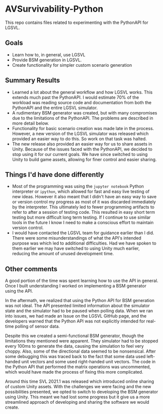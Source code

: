# AVSurvivability-Python

This repo contains files related to experimenting with the PythonAPI for LGSVL.

## Goals
- Learn how to, in general, use LGSVL
- Provide BSM generation in LGSVL.
- Create functionality for simpler custom scenario generation

## Summary Results
- Learned a lot about the general workflow and how LGSVL works. This extends much past the PythonAPI. I would estimate 70% of the workload was reading source code and documentation from both the PythonAPI and the entire LGSVL simulator.
- A rudimentary BSM generator was created, but with many compromises due to the limitations of the PythonAPI. The problems are described in more detail below.
- Functionality for basic scenario creation was made late in the process. However, a new version of the LGSVL simulator was released which provided an easier way to do this. So work on that task was halted.
- The new release also provided an easier way for us to share assets in Unity. Because of the issues faced with the PythonAPI, we decided to stop using it for our current goals. We have since switched to using Unity to build game assets, allowing for finer control and easier sharing.

## Things I'd have done differently
- Most of the programming was using the `jupyter notebook` Python interpreter or `ipython`, which allowed for fast and easy live testing of new ideas. However it also meant that I didn't have an easy way to save or version control my progress as most of it was discarded immediately by the interpreter. This ultimately led to fewer programming artifacts to refer to after a session of testing code. This resulted in easy short term testing but more difficult long term testing. If I continue to use similar tools in the future I know I need to make a conscious effort to maintain version control.
- I would have contacted the LGSVL team for guidance earlier than I did. There were some misunderstandings of what the API's intended purpose was which led to additional difficulties. Had we have spoken to them earlier we may have switched to using Unity much earlier, reducing the amount of unused development time.

## Other comments

A good portion of the time was spent learning how to use the API in general. Once I built understanding I worked on implementing a BSM generator using the API.

In the aftermath, we realized that using the Python API for BSM generation was not ideal. The API presented limited information about the simulator state and the simulator had to be paused when polling data. When we ran into issues, we had made an Issue on the LGSVL GitHub page, and the developers warned that the Python API was not explicitly intended for real-time polling of sensor data.

Despite this we created a semi-functional BSM generator, though the limitations they mentioned were apparent. They simulator had to be stopped every 100ms to generate the data, causing the simulation to feel very choppy. Also, some of the directional data seemed to be nonsensical. After some debugging this was traced back to the fact that some data used left-handed unit vectors and some used right-handed unit vectors. The code in the Python API that performed the matrix operations was uncommented, which would have made the process of fixing this more complicated. 

Around this time SVL 2021.1 was released which introduced online sharing of custom Unity assets. With the challenges we were facing and the new possibilities presented, we opted to switch to developing the BSM generator using Unity. This meant we had lost some progress but it give us a more streamlined approach of developing and sharing the software we would create.
